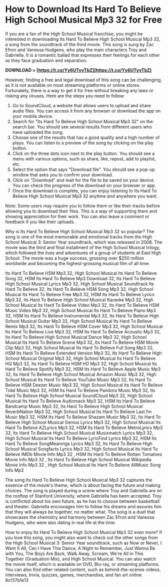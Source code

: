 
 
# How to Download Its Hard To Believe High School Musical Mp3 32 for Free
 
If you are a fan of the High School Musical franchise, you might be interested in downloading Its Hard To Believe High School Musical Mp3 32, a song from the soundtrack of the third movie. This song is sung by Zac Efron and Vanessa Hudgens, who play the main characters Troy and Gabriella. It is a romantic ballad that expresses their feelings for each other as they face graduation and separation.
 
**DOWNLOAD &gt; [https://t.co/Yy6UTyvTbZ](https://t.co/Yy6UTyvTbZ)**


 
However, finding a free and legal download of this song can be challenging, as it is not available on most streaming platforms or online stores. Fortunately, there is a way to get it for free without breaking any laws or risking any viruses. Here are the steps you need to follow:
 
1. Go to SoundCloud, a website that allows users to upload and share audio files. You can access it from any browser or download the app on your mobile device.
2. Search for "Its Hard To Believe High School Musical Mp3 32" on the search bar. You should see several results from different users who have uploaded the song.
3. Choose one of the results that has a good quality and a high number of plays. You can listen to a preview of the song by clicking on the play button.
4. Click on the three dots icon next to the play button. You should see a menu with various options, such as share, like, repost, add to playlist, etc.
5. Select the option that says "Download file". You should see a pop-up window that asks you to confirm your download.
6. Click on "Download" and wait for the file to be saved on your device. You can check the progress of the download on your browser or app.
7. Once the download is complete, you can enjoy listening to Its Hard To Believe High School Musical Mp3 32 anytime and anywhere you want.

Note: Some users may require you to follow them or like their tracks before allowing you to download their files. This is a way of supporting them and showing appreciation for their work. You can also leave a comment or feedback if you like their uploads.
  
Why is Its Hard To Believe High School Musical Mp3 32 so popular? The song is one of the most memorable and emotional tracks from the High School Musical 3: Senior Year soundtrack, which was released in 2008. The movie was the third and final installment of the High School Musical trilogy, which followed the lives and adventures of a group of students at East High School. The movie was a huge success, grossing over $250 million worldwide and becoming the highest-grossing musical film of all time.
 
Its Hard To Believe HSM Mp3 32,  High School Musical Its Hard To Believe Song 32,  HSM Its Hard To Believe Mp3 Download 32,  Its Hard To Believe High School Musical Lyrics Mp3 32,  High School Musical Soundtrack Its Hard To Believe 32,  Its Hard To Believe HSM Song Mp3 32,  High School Musical Its Hard To Believe Free Mp3 32,  HSM Its Hard To Believe Lyrics Mp3 32,  Its Hard To Believe High School Musical Karaoke Mp3 32,  High School Musical Its Hard To Believe Video Mp3 32,  Its Hard To Believe HSM Music Video Mp3 32,  High School Musical Its Hard To Believe Piano Mp3 32,  HSM Its Hard To Believe Instrumental Mp3 32,  Its Hard To Believe High School Musical Guitar Mp3 32,  High School Musical Its Hard To Believe Remix Mp3 32,  Its Hard To Believe HSM Cover Mp3 32,  High School Musical Its Hard To Believe Live Mp3 32,  HSM Its Hard To Believe Acoustic Mp3 32,  Its Hard To Believe High School Musical Dance Mp3 32,  High School Musical Its Hard To Believe Scene Mp3 32,  Its Hard To Believe HSM Movie Clip Mp3 32,  High School Musical Its Hard To Believe Full Song Mp3 32,  HSM Its Hard To Believe Extended Version Mp3 32,  Its Hard To Believe High School Musical Original Mp3 32,  High School Musical Its Hard To Believe HQ Mp3 32,  Its Hard To Believe HSM HD Mp3 32,  High School Musical Its Hard To Believe Spotify Mp3 32,  HSM Its Hard To Believe Apple Music Mp3 32,  Its Hard To Believe High School Musical Amazon Music Mp3 32,  High School Musical Its Hard To Believe YouTube Music Mp3 32,  Its Hard To Believe HSM Deezer Music Mp3 32,  High School Musical Its Hard To Believe Tidal Music Mp3 32,  HSM Its Hard To Believe Pandora Music Mp3 32,  Its Hard To Believe High School Musical SoundCloud Mp3 32,  High School Musical Its Hard To Believe Audiomack Mp3 32,  HSM Its Hard To Believe Bandcamp Music Mp3 32,  Its Hard To Believe High School Musical ReverbNation Mp3 32,  High School Musical Its Hard To Believe Last.fm Music Mp3 32,  HSM Its Hard To Believe Shazam Music Mp3 32,  Its Hard To Believe High School Musical Genius Lyrics Mp3 32,  High School Musical Its Hard To Believe AZLyrics Mp3 32,  HSM Its Hard To Believe MetroLyrics Mp3 32,  Its Hard To Believe High School Musical Musixmatch Lyrics Mp3 32,  High School Musical Its Hard To Believe LyricFind Lyrics Mp3 32,  HSM Its Hard To Believe SongMeanings Lyrics Mp3 32,  Its Hard To Believe High School Musical Songfacts Lyrics Mp3 32,  High School Musical Its Hard To Believe IMDb Movie Info Mp3 32 ,  HSM Its Hard To Believe Rotten Tomatoes Movie Info Mp3 32 ,  Its Hard To Believe High School Musical Wikipedia Movie Info Mp3 32 ,  High School Musical Its Hard To Believe AllMusic Song Info Mp3
 
The song Its Hard To Believe High School Musical Mp3 32 captures the essence of the movie's theme, which is about facing the future and making choices. The song is played during a scene where Troy and Gabriella are on the rooftop of Stanford University, where Gabriella has been accepted. Troy is conflicted about his own future, as he has to choose between basketball and theater. Gabriella encourages him to follow his dreams and assures him that they will always be together, no matter what. The song is a duet that showcases the chemistry and harmony between Zac Efron and Vanessa Hudgens, who were also dating in real life at the time.
 
How to enjoy Its Hard To Believe High School Musical Mp3 32 even more? If you love this song, you might also want to check out the other songs from the High School Musical 3: Senior Year soundtrack, such as Now or Never, I Want It All, Can I Have This Dance, A Night to Remember, Just Wanna Be with You, The Boys Are Back, Walk Away, Scream, We're All in This Together (Graduation Mix), and High School Musical. You can also watch the movie itself, which is available on DVD, Blu-ray, or streaming platforms. You can also find other related content, such as behind-the-scenes videos, interviews, trivia, quizzes, games, merchandise, and fan art online.
 8cf37b1e13
 
